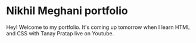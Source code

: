 # Nikhil Meghani portfolio

Hey! Welcome to my portfolio. It's coming up tomorrow when I learn HTML and CSS with Tanay Pratap live on Youtube.
